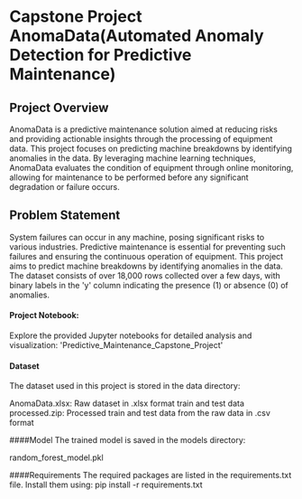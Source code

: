 # Capstone Project AnomaData(Automated Anomaly Detection for Predictive Maintenance)

## Project Overview
AnomaData is a predictive maintenance solution aimed at reducing risks and providing actionable insights through the processing of equipment data. This project focuses on predicting machine breakdowns by identifying anomalies in the data. By leveraging machine learning techniques, AnomaData evaluates the condition of equipment through online monitoring, allowing for maintenance to be performed before any significant degradation or failure occurs.

## Problem Statement
System failures can occur in any machine, posing significant risks to various industries. Predictive maintenance is essential for preventing such failures and ensuring the continuous operation of equipment. This project aims to predict machine breakdowns by identifying anomalies in the data. The dataset consists of over 18,000 rows collected over a few days, with binary labels in the 'y' column indicating the presence (1) or absence (0) of anomalies.


#### Project Notebook:
Explore the provided Jupyter notebooks for detailed analysis and visualization:
'Predictive_Maintenance_Capstone_Project'

#### Dataset
The dataset used in this project is stored in the data directory:

AnomaData.xlsx: Raw dataset in .xlsx format
train and test data processed.zip: Processed train and test data from the raw data in .csv format

####Model
The trained model is saved in the models directory:

random_forest_model.pkl

####Requirements
The required packages are listed in the requirements.txt file. Install them using:
pip install -r requirements.txt

